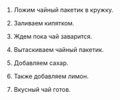 1. Ложим чайный пакетик в кружку.

2. Заливаем кипятком.

3. Ждем пока чай заварится.

4. Вытаскиваем чайный пакетик.

5. Добавляем сахар.

6. Также добавляем лимон.

7. Вкусный чай готов.